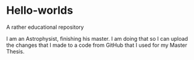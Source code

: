 # Hello-worlds
A rather educational repository 

I am an Astrophysist, finishing his master. I am doing that so I can upload the changes that I made to a code from GitHub that I used for my Master Thesis. 
